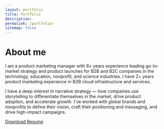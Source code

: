 ```yaml
---
layout: portfolio
title: Portfolio
description: 
permalink: /portfolio/
sitemap: false
---
```


# About me
I am a product marketing manager with 8+ years experience leading go-to-market strategy and product launches for B2B and B2C companies in the technology, education, nonprofit, and science industries. I have 2+ years product marketing experience in B2B cloud infrastructure and services.

I have a deep interest in narrative strategy — how companies use storytelling to differentiate themselves in the market, drive product adoption, and accelerate growth. I've worked with global brands and nonprofits to define their vision, craft their positioning and messaging, and drive high-impact campaigns. 

<a href="https://drive.google.com/file/d/12_-ZcXS7W5xaQnfGd-8OAU_hRrAmgla8/view?usp=share_link" target="_blank" class="rounded-md bg-primary py-2 px-4 mt-4 font-medium text-white hover:bg-green-900 dark:bg-primary_dark dark:hover:bg-green-700 no-underline inline-block">Download Resume</a>